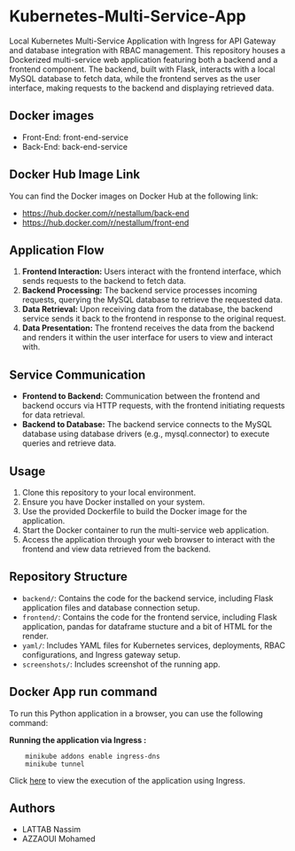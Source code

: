 # Kubernetes-Multi-Service-App
Local Kubernetes Multi-Service Application with Ingress for API Gateway and database integration with RBAC management.
This repository houses a Dockerized multi-service web application featuring both a backend and a frontend component. The backend, built with Flask, interacts with a local MySQL database to fetch data, while the frontend serves as the user interface, making requests to the backend and displaying retrieved data.

## Docker images
-  Front-End: front-end-service
-  Back-End: back-end-service

## Docker Hub Image Link
You can find the Docker images on Docker Hub at the following link:
- https://hub.docker.com/r/nestallum/back-end
- https://hub.docker.com/r/nestallum/front-end

## Application Flow

1. **Frontend Interaction:** Users interact with the frontend interface, which sends requests to the backend to fetch data.
2. **Backend Processing:** The backend service processes incoming requests, querying the MySQL database to retrieve the requested data.
3. **Data Retrieval:** Upon receiving data from the database, the backend service sends it back to the frontend in response to the original request.
4. **Data Presentation:** The frontend receives the data from the backend and renders it within the user interface for users to view and interact with.

## Service Communication

- **Frontend to Backend:** Communication between the frontend and backend occurs via HTTP requests, with the frontend initiating requests for data retrieval.
- **Backend to Database:** The backend service connects to the MySQL database using database drivers (e.g., mysql.connector) to execute queries and retrieve data.

## Usage

1. Clone this repository to your local environment.
2. Ensure you have Docker installed on your system.
3. Use the provided Dockerfile to build the Docker image for the application.
4. Start the Docker container to run the multi-service web application.
5. Access the application through your web browser to interact with the frontend and view data retrieved from the backend.

## Repository Structure

- `backend/`: Contains the code for the backend service, including Flask application files and database connection setup.
- `frontend/`: Contains the code for the frontend service, including Flask application, pandas for dataframe stucture and a bit of HTML for the render.
- `yaml/`: Includes YAML files for Kubernetes services, deployments, RBAC configurations, and Ingress gateway setup.
- `screenshots/`: Includes screenshot of the running app.

## Docker App run command
To run this Python application in a browser, you can use the following command:

**Running the application via Ingress :**


        minikube addons enable ingress-dns
        minikube tunnel

Click [here](https://github.com/Nestallum/Kubernetes-Multi-Service-App/blob/main/Screenshots/running-app-using-ingress.png) to view the execution of the application using Ingress.

## Authors
- LATTAB Nassim
- AZZAOUI Mohamed

